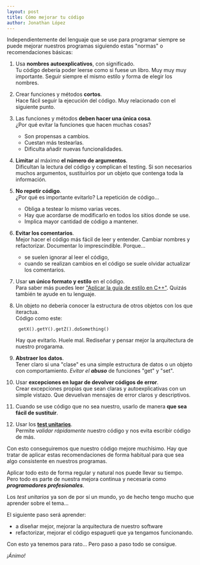```yaml
---
layout: post
title: Cómo mejorar tu código
author: Jonathan López
---
```


Independientemente del lenguaje que se use para programar siempre se puede mejorar nuestros programas siguiendo estas "normas" o recomendaciones básicas:

1. Usa **nombres autoexplicativos**, con significado.  
	Tu código debería poder leerse como si fuese un libro. Muy muy muy importante. Seguir siempre el mismo estilo y forma de elegir los nombres. 

2. Crear funciones y métodos **cortos**.  
	Hace fácil seguir la ejecución del código. Muy relacionado con el siguiente punto.

3. Las funciones y métodos **deben hacer una única cosa**.  
	¿Por qué evitar la funciones que hacen muchas cosas?
	* Son propensas a cambios.
	* Cuestan más testearlas.
	* Dificulta añadir nuevas funcionalidades.

4. **Limitar** al máximo **el número de argumentos**.  
	Dificultan la lectura del código y complican el testing. Si son necesarios muchos argumentos, sustituirlos por un objeto que contenga toda la información.

5. **No repetir código**.  
	¿Por qué es importante evitarlo? La repetición de código...
	* Obliga a testear lo mismo varias veces.
	* Hay que acordarse de modificarlo en todos los sitios donde se use.
	* Implica mayor cantidad de código a mantener.

6. **Evitar los comentarios**.  
	Mejor hacer el código más fácil de leer y entender. Cambiar nombres y refactorizar. Documentar lo imprescindible. 
	Porque...
	* se suelen ignorar al leer el código,
	* cuando se realizan cambios en el código se suele olvidar actualizar los comentarios.

7. Usar **un único formato y estilo** en el código.   
	Para saber más puedes leer ["Aplicar la guía de estilo en C++"](http://jolouster.com/texts/aplicar-estilos-cpp.html). Quizás también te ayude en tu lenguaje.

8. Un objeto no debería conocer la estructura de otros objetos con los que iteractua.  
	Código como este:

		getX().getY().getZ().doSomething()

	Hay que evitarlo. Huele mal. Rediseñar y pensar mejor la arquitectura de nuestro progarama.

9. **Abstraer los datos**.  
	Tener claro si una "clase" es una simple estructura de datos o un objeto con comportamiento. *Evitar el **abuso*** de funciones "get" y "set".

10. Usar **excepciones en lugar de devolver códigos de error**.  
	Crear excepciones propias que sean claras y autoexplicativas con un simple vistazo. Que devuelvan mensajes de error claros y descriptivos.

11. Cuando se use código que no sea nuestro, usarlo de manera **que sea fácil de sustituir**.  

12. Usar los [**test unitarios**](http://devexperto.com/testing-1/).  
	Permite *validar rápidamente* nuestro código y nos evita escribir código de más.

Con esto conseguiremos que nuestro código mejore muchísimo. Hay que tratar de aplicar estas recomendaciones de forma habitual para que sea algo consistente en nuestros programas.

Aplicar todo esto de forma regular y natural nos puede llevar su tiempo. Pero todo es parte de nuestra mejora continua y necesaria como ***programadores profesionales***. 

Los *test unitarios* ya son de por sí un mundo, yo de hecho tengo mucho que aprender sobre el tema... 

El siguiente paso será aprender:

- a diseñar mejor, mejorar la arquitectura de nuestro software
- refactorizar, mejorar el código espagueti que ya tengamos funcionando.

Con esto ya tenemos para rato... Pero paso a paso todo se consigue. 

*¡Ánimo!*